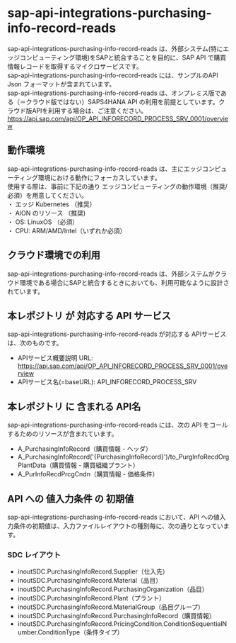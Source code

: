 # sap-api-integrations-purchasing-info-record-reads
sap-api-integrations-purchasing-info-record-reads は、外部システム(特にエッジコンピューティング環境)をSAPと統合することを目的に、SAP API で購買情報レコードを取得するマイクロサービスです。    
sap-api-integrations-purchasing-info-record-reads には、サンプルのAPI Json フォーマットが含まれています。   
sap-api-integrations-purchasing-info-record-reads は、オンプレミス版である（＝クラウド版ではない）SAPS4HANA API の利用を前提としています。クラウド版APIを利用する場合は、ご注意ください。   
https://api.sap.com/api/OP_API_INFORECORD_PROCESS_SRV_0001/overview   

## 動作環境  
sap-api-integrations-purchasing-info-record-reads は、主にエッジコンピューティング環境における動作にフォーカスしています。  
使用する際は、事前に下記の通り エッジコンピューティングの動作環境（推奨/必須）を用意してください。  
・ エッジ Kubernetes （推奨）    
・ AION のリソース （推奨)    
・ OS: LinuxOS （必須）    
・ CPU: ARM/AMD/Intel（いずれか必須）    

## クラウド環境での利用
sap-api-integrations-purchasing-info-record-reads は、外部システムがクラウド環境である場合にSAPと統合するときにおいても、利用可能なように設計されています。  

## 本レポジトリ が 対応する API サービス
sap-api-integrations-purchasing-info-record-reads が対応する APIサービス は、次のものです。

* APIサービス概要説明 URL: https://api.sap.com/api/OP_API_INFORECORD_PROCESS_SRV_0001/overview    
* APIサービス名(=baseURL): API_INFORECORD_PROCESS_SRV

## 本レポジトリ に 含まれる API名
sap-api-integrations-purchasing-info-record-reads には、次の API をコールするためのリソースが含まれています。  

* A_PurchasingInfoRecord（購買情報 - ヘッダ）
* A_PurchasingInfoRecord('{PurchasingInfoRecord}')/to_PurgInfoRecdOrgPlantData（購買情報 - 購買組織プラント）
* A_PurInfoRecdPrcgCndn（購買情報 - 価格条件）

## API への 値入力条件 の 初期値
sap-api-integrations-purchasing-info-record-reads において、API への値入力条件の初期値は、入力ファイルレイアウトの種別毎に、次の通りとなっています。  

### SDC レイアウト

* inoutSDC.PurchasingInfoRecord.Supplier（仕入先）
* inoutSDC.PurchasingInfoRecord.Material（品目）
* inoutSDC.PurchasingInfoRecord.PurchasingOrganization（品目）
* inoutSDC.PurchasingInfoRecord.Plant（プラント）
* inoutSDC.PurchasingInfoRecord.MaterialGroup（品目グループ）
* inoutSDC.PurchasingInfoRecord.PurchasingInfoRecord（購買情報）
* inoutSDC.PurchasingInfoRecord.PricingCondition.ConditionSequentialNumber.ConditionType（条件タイプ）
